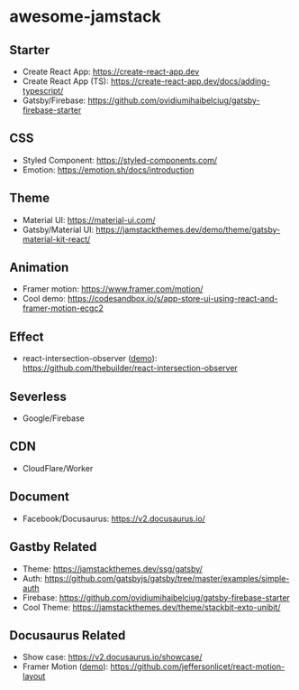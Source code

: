 # awesome-jamstack

## Starter
- Create React App: https://create-react-app.dev
- Create React App (TS): https://create-react-app.dev/docs/adding-typescript/
- Gatsby/Firebase: https://github.com/ovidiumihaibelciug/gatsby-firebase-starter

## CSS
- Styled Component: https://styled-components.com/
- Emotion: https://emotion.sh/docs/introduction

## Theme
- Material UI: https://material-ui.com/
- Gatsby/Material UI: https://jamstackthemes.dev/demo/theme/gatsby-material-kit-react/

## Animation
- Framer motion: https://www.framer.com/motion/
- Cool demo: https://codesandbox.io/s/app-store-ui-using-react-and-framer-motion-ecgc2

## Effect
- react-intersection-observer ([demo](https://codesandbox.io/s/framer-motion-animate-in-view-gqcc8)): https://github.com/thebuilder/react-intersection-observer

## Severless
- Google/Firebase

## CDN
- CloudFlare/Worker

## Document
- Facebook/Docusaurus: https://v2.docusaurus.io/

## Gastby Related
- Theme: https://jamstackthemes.dev/ssg/gatsby/
- Auth: https://github.com/gatsbyjs/gatsby/tree/master/examples/simple-auth
- Firebase: https://github.com/ovidiumihaibelciug/gatsby-firebase-starter
- Cool Theme: https://jamstackthemes.dev/theme/stackbit-exto-unibit/

## Docusaurus Related
- Show case: https://v2.docusaurus.io/showcase/
- Framer Motion ([demo](https://motion-layout.azurewebsites.net/)): https://github.com/jeffersonlicet/react-motion-layout
